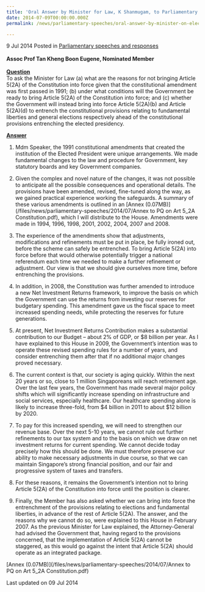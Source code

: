 ```yaml
---
title: 'Oral Answer by Minister for Law, K Shanmugam, to Parliamentary Question on Elected Presidency'
date: 2014-07-09T00:00:00.000Z
permalink: /news/parliamentary-speeches/oral-answer-by-minister-on-elected-presidency

---
```




9 Jul 2014 Posted in [Parliamentary speeches and responses](/news/parliamentary-speeches) 
<br>  
**Assoc Prof Tan Kheng Boon Eugene, Nominated Member**
<br>  
**<u>Question</u>**  
To ask the Minister for Law (a) what are the reasons for not bringing Article 5(2A) of the Constitution into force given that the constitutional amendment was first passed in 1991; (b) under what conditions will the Government be ready to bring Article 5(2A) of the Constitution into force; and (c) whether the Government will instead bring into force Article 5(2A)(b) and Article 5(2A)(d) to entrench the constitutional provisions relating to fundamental liberties and general elections respectively ahead of the constitutional provisions entrenching the elected presidency.


**<u>Answer</u>**  


1. Mdm Speaker, the 1991 constitutional amendments that created the institution of the Elected President were unique arrangements. We made fundamental changes to the law and procedure for Government, key statutory boards and key Government companies.


2. Given the complex and novel nature of the changes, it was not possible to anticipate all the possible consequences and operational details. The provisions have been amended, revised, fine-tuned along the way, as we gained practical experience working the safeguards. A summary of these various amendments is outlined in an [Annex (0.07MB)](/files/news/parliamentary-speeches/2014/07/Annex to PQ on Art 5_2A Constitution.pdf), which I will distribute to the House. Amendments were made in 1994, 1996, 1998, 2001, 2002, 2004, 2007 and 2008.


3. The experience of the amendments show that adjustments, modifications and refinements must be put in place, be fully ironed out, before the scheme can safely be entrenched. To bring Article 5(2A) into force before that would otherwise potentially trigger a national referendum each time we needed to make a further refinement or adjustment. Our view is that we should give ourselves more time, before entrenching the provisions.


4. In addition, in 2008, the Constitution was further amended to introduce a new Net Investment Returns framework, to improve the basis on which the Government can use the returns from investing our reserves for budgetary spending. This amendment gave us the fiscal space to meet increased spending needs, while protecting the reserves for future generations.


5. At present, Net Investment Returns Contribution makes a substantial contribution to our Budget – about 2% of GDP, or $8 billion per year. As I have explained to this House in 2009, the Government’s intention was to operate these revised spending rules for a number of years, and consider entrenching them after that if no additional major changes proved necessary.


6. The current context is that, our society is aging quickly. Within the next 20 years or so, close to 1 million Singaporeans will reach retirement age. Over the last few years, the Government has made several major policy shifts which will significantly increase spending on infrastructure and social services, especially healthcare. Our healthcare spending alone is likely to increase three-fold, from $4 billion in 2011 to about $12 billion by 2020.


7. To pay for this increased spending, we will need to strengthen our revenue base. Over the next 5-10 years, we cannot rule out further refinements to our tax system and to the basis on which we draw on net investment returns for current spending. We cannot decide today precisely how this should be done. We must therefore preserve our ability to make necessary adjustments in due course, so that we can maintain Singapore’s strong financial position, and our fair and progressive system of taxes and transfers.


8. For these reasons, it remains the Government’s intention not to bring Article 5(2A) of the Constitution into force until the position is clearer.


9. Finally, the Member has also asked whether we can bring into force the entrenchment of the provisions relating to elections and fundamental liberties, in advance of the rest of Article 5(2A). The answer, and the reasons why we cannot do so, were explained to this House in February 2007. As the previous Minister for Law explained, the Attorney-General had advised the Government that, having regard to the provisions concerned, that the implementation of Article 5(2A) cannot be staggered, as this would go against the intent that Article 5(2A) should operate as an integrated package.

[Annex (0.07MB)](/files/news/parliamentary-speeches/2014/07/Annex to PQ on Art 5_2A Constitution.pdf)
<p class="right-side-updated">Last updated on 09 Jul 2014</p> 

